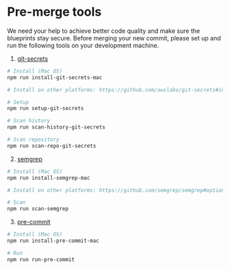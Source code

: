 # Pre-merge tools

We need your help to achieve better code quality and make sure the blueprints stay secure. Before merging your new commit, please set up and run the following tools on your development machine.

1. [git-secrets](https://github.com/awslabs/git-secrets)

```bash
# Install (Mac OS)
npm run install-git-secrets-mac

# Install on other platforms: https://github.com/awslabs/git-secrets#installing-git-secrets

# Setup
npm run setup-git-secrets

# Scan history
npm run scan-history-git-secrets

# Scan repository
npm run scan-repo-git-secrets
```

2. [semgrep](https://github.com/semgrep/semgrep)

```bash
# Install (Mac OS)
npm run install-semgrep-mac

# Install on other platforms: https://github.com/semgrep/semgrep#option-2-getting-started-from-the-cli

# Scan
npm run scan-semgrep
```

3. [pre-commit](https://pre-commit.com)

```bash
# Install (Mac OS)
npm run install-pre-commit-mac

# Run
npm run run-pre-commit
```